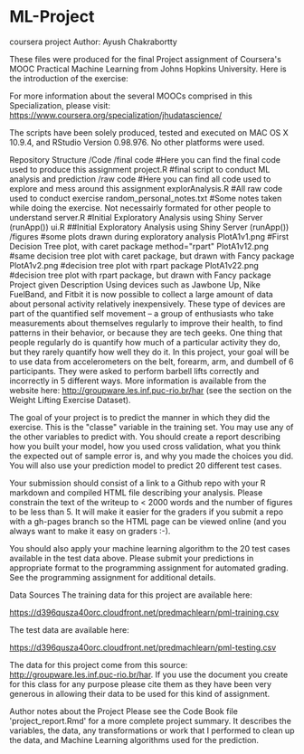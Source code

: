 # ML-Project
coursera project
Author: Ayush Chakrabortty

These files were produced for the final Project assignment of Coursera's MOOC Practical Machine Learning from Johns Hopkins University. Here is the introduction of the exercise:

For more information about the several MOOCs comprised in this Specialization, please visit: https://www.coursera.org/specialization/jhudatascience/

The scripts have been solely produced, tested and executed on MAC OS X 10.9.4, and RStudio Version 0.98.976. No other platforms were used.

Repository Structure
/Code
	/final code  #Here you can find the final code used to produce this assignment
		project.R #final script to conduct ML analysis and prediction
	/raw code #Here you can find all code used to explore and mess around this 	assignment
		explorAnalysis.R #All raw code used to conduct exercise
		random_personal_notes.txt #Some notes taken while doing the exercise. Not necessairly formated for other people to understand
		server.R #Initial Exploratory Analysis using Shiny Server (runApp())
		ui.R 	##Initial Exploratory Analysis using Shiny Server (runApp())
/figures	#some plots drawn during exploratory analysis
	PlotA1v1.png #First Decision Tree plot, with caret package method="rpart"
	PlotA1v12.png #same decision tree plot with caret package, but drawn with Fancy package
	PlotA1v2.png 	#decision tree plot with rpart package
	PlotA1v22.png 	#decision tree plot with rpart package, but drawn with Fancy package
Project given Description
Using devices such as Jawbone Up, Nike FuelBand, and Fitbit it is now possible to collect a large amount of data about personal activity relatively inexpensively. These type of devices are part of the quantified self movement – a group of enthusiasts who take measurements about themselves regularly to improve their health, to find patterns in their behavior, or because they are tech geeks. One thing that people regularly do is quantify how much of a particular activity they do, but they rarely quantify how well they do it. In this project, your goal will be to use data from accelerometers on the belt, forearm, arm, and dumbell of 6 participants. They were asked to perform barbell lifts correctly and incorrectly in 5 different ways. More information is available from the website here: http://groupware.les.inf.puc-rio.br/har (see the section on the Weight Lifting Exercise Dataset).

The goal of your project is to predict the manner in which they did the exercise. This is the "classe" variable in the training set. You may use any of the other variables to predict with. You should create a report describing how you built your model, how you used cross validation, what you think the expected out of sample error is, and why you made the choices you did. You will also use your prediction model to predict 20 different test cases.

Your submission should consist of a link to a Github repo with your R markdown and compiled HTML file describing your analysis. Please constrain the text of the writeup to < 2000 words and the number of figures to be less than 5. It will make it easier for the graders if you submit a repo with a gh-pages branch so the HTML page can be viewed online (and you always want to make it easy on graders :-).

You should also apply your machine learning algorithm to the 20 test cases available in the test data above. Please submit your predictions in appropriate format to the programming assignment for automated grading. See the programming assignment for additional details.

Data Sources
The training data for this project are available here:

https://d396qusza40orc.cloudfront.net/predmachlearn/pml-training.csv

The test data are available here:

https://d396qusza40orc.cloudfront.net/predmachlearn/pml-testing.csv

The data for this project come from this source: http://groupware.les.inf.puc-rio.br/har. If you use the document you create for this class for any purpose please cite them as they have been very generous in allowing their data to be used for this kind of assignment.

Author notes about the Project
Please see the Code Book file 'project_report.Rmd' for a more complete project summary. It describes the variables, the data, any transformations or work that I performed to clean up the data, and Machine Learning algorithms used for the prediction.

